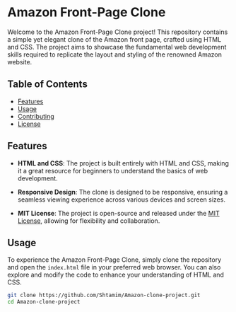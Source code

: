 # Amazon Front-Page Clone

Welcome to the Amazon Front-Page Clone project! This repository contains a simple yet elegant clone of the Amazon front page, crafted using HTML and CSS. The project aims to showcase the fundamental web development skills required to replicate the layout and styling of the renowned Amazon website.

## Table of Contents

- [Features](#features)
- [Usage](#usage)
- [Contributing](#contributing)
- [License](#license)

## Features

- **HTML and CSS**: The project is built entirely with HTML and CSS, making it a great resource for beginners to understand the basics of web development.

- **Responsive Design**: The clone is designed to be responsive, ensuring a seamless viewing experience across various devices and screen sizes.

- **MIT License**: The project is open-source and released under the [MIT License](LICENSE), allowing for flexibility and collaboration.

## Usage

To experience the Amazon Front-Page Clone, simply clone the repository and open the `index.html` file in your preferred web browser. You can also explore and modify the code to enhance your understanding of HTML and CSS.

```bash
git clone https://github.com/Shtamim/Amazon-clone-project.git
cd Amazon-clone-project

